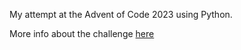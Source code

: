 My attempt at the Advent of Code 2023 using Python.

More info about the challenge [here](https://adventofcode.com/2023/about)
